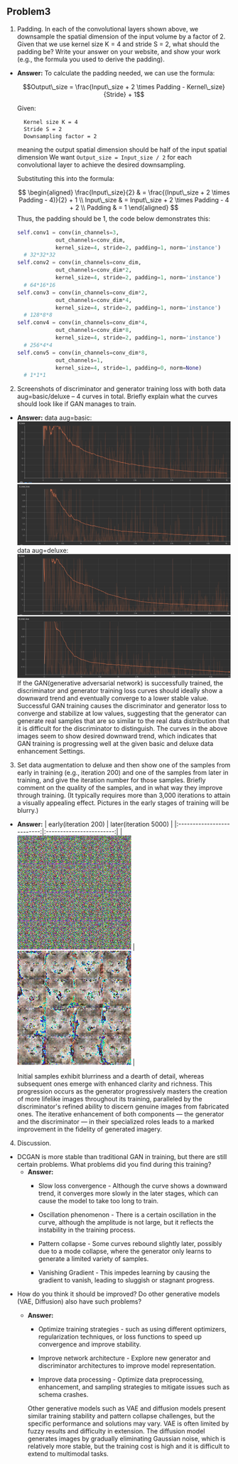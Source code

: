 ## Problem3

1. Padding. In each of the convolutional layers shown above, we downsample the spatial dimension
of the input volume by a factor of 2. Given that we use kernel size K = 4 and stride S = 2, what
should the padding be? Write your answer on your website, and show your work (e.g., the formula you used to derive the padding).

- **Answer:**
    To calculate the padding needed, we can use the formula:

    $$Output\_size = \frac{Input\_size + 2 \times Padding - Kernel\_size}{Stride} + 1$$

    Given:

        Kernel size K = 4
        Stride S = 2
        Downsampling factor = 2
    meaning the output spatial dimension should be half of the input spatial dimension
    We want `Output_size = Input_size / 2` for each convolutional layer to achieve the desired downsampling.

    Substituting this into the formula:
    
    $$
    \begin{aligned}
    \frac{Input\_size}{2} & = \frac{(Input\_size + 2 \times Padding - 4)}{2} + 1 \\
    Input\_size & = Input\_size + 2 \times Padding - 4 + 2 \\
    Padding & = 1
    \end{aligned}
    $$
    Thus, the padding should be 1, the code below demonstrates this:
    ```python
    self.conv1 = conv(in_channels=3,           
                out_channels=conv_dim, 
                kernel_size=4, stride=2, padding=1, norm='instance')
      # 32*32*32
    self.conv2 = conv(in_channels=conv_dim,
                out_channels=conv_dim*2, 
                kernel_size=4, stride=2, padding=1, norm='instance')
      # 64*16*16
    self.conv3 = conv(in_channels=conv_dim*2,  
                out_channels=conv_dim*4, 
                kernel_size=4, stride=2, padding=1, norm='instance')
      # 128*8*8
    self.conv4 = conv(in_channels=conv_dim*4,  
                out_channels=conv_dim*8, 
                kernel_size=4, stride=2, padding=1, norm='instance')
      # 256*4*4
    self.conv5 = conv(in_channels=conv_dim*8,  
                out_channels=1, 
                kernel_size=4, stride=1, padding=0, norm=None)
      # 1*1*1
    ```
2. Screenshots of discriminator and generator training loss with both data aug=basic/deluxe – 4
curves in total. Briefly explain what the curves should look like if GAN manages to train.

- **Answer:**
  data aug=basic:
  ![basic](./basic_G_loss.png)
  ![basic](./basic_D_loss.png)
  data aug=deluxe:
  ![deluxe](./deluxe_G_loss.png)
  ![deluxe](./deluxe_D_loss.png)
  If the GAN(generative adversarial network) is successfully trained, the discriminator and generator training loss curves should ideally show a downward trend and eventually converge to a lower stable value. Successful GAN training causes the discriminator and generator loss to converge and stabilize at low values, suggesting that the generator can generate real samples that are so similar to the real data distribution that it is difficult for the discriminator to distinguish. The curves in the above images seem to show desired downward trend, which indicates that GAN training is progressing well at the given basic and deluxe data enhancement Settings.

3. Set data augmentation to deluxe and then show one of the samples from early in training (e.g.,
iteration 200) and one of the samples from later in training, and give the iteration number for those
samples. Briefly comment on the quality of the samples, and in what way they improve through
training. (It typically requires more than 3,000 iterations to attain a visually appealing effect.
Pictures in the early stages of training will be blurry.)
- **Answer:**
  |   early(iteration 200)     |  later(iteration 5000)   |
  |:--------------------------:|:------------------------:|
  | ![Image 1](./sample-000200.png) | ![Image 2](./sample-005000.png) |

  Initial samples exhibit blurriness and a dearth of detail, whereas subsequent ones emerge with enhanced clarity and richness.  This progression occurs as the generator progressively masters the creation of more lifelike images throughout its training, paralleled by the discriminator's refined ability to discern genuine images from fabricated ones.  The iterative enhancement of both components — the generator and the discriminator — in their specialized roles leads to a marked improvement in the fidelity of generated imagery.


4. Discussion.
- DCGAN is more stable than traditional GAN in training, but there are still certain problems. What
problems did you find during this training?
  - **Answer:**
    - Slow loss convergence - Although the curve shows a downward trend, it converges more slowly in the later stages, which can cause the model to take too long to train.

    - Oscillation phenomenon - There is a certain oscillation in the curve, although the amplitude is not large, but it reflects the instability in the training process.

    - Pattern collapse - Some curves rebound slightly later, possibly due to a mode collapse, where the generator only learns to generate a limited variety of samples.

    - Vanishing Gradient - This impedes learning by causing the gradient to vanish, leading to sluggish or stagnant progress.
- How do you think it should be improved? Do other generative models (VAE, Diffusion) also have
such problems?
  - **Answer:**
    - Optimize training strategies - such as using different optimizers, regularization techniques, or loss functions to speed up convergence and improve stability.

    - Improve network architecture - Explore new generator and discriminator architectures to improve model representation.

    - Improve data processing - Optimize data preprocessing, enhancement, and sampling strategies to mitigate issues such as schema crashes.

    Other generative models such as VAE and diffusion models present similar training stability and pattern collapse challenges, but the specific performance and solutions may vary. VAE is often limited by fuzzy results and difficulty in extension. The diffusion model generates images by gradually eliminating Gaussian noise, which is relatively more stable, but the training cost is high and it is difficult to extend to multimodal tasks.
    
